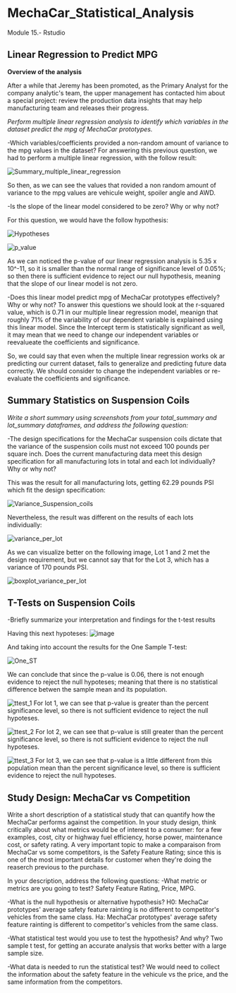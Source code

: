 # MechaCar_Statistical_Analysis
Module 15.- Rstudio

## Linear Regression to Predict MPG

**Overview of the analysis**

After a while that Jeremy has been promoted, as the Primary Analyst for the company analytic's team, the upper management has contacted him about a special project: review the production data insights that may help manufacturing team and releases their progress.

*Perform multiple linear regression analysis to identify which variables in the dataset predict the mpg of MechaCar prototypes.*

-Which variables/coefficients provided a non-random amount of variance to the mpg values in the dataset?
For answering this previous question, we had to perform a multiple linear regression, with the follow result:

![Summary_multiple_linear_regression](https://user-images.githubusercontent.com/90433064/149705627-d457a364-6a67-48f2-8c65-00061b5a164d.jpg)

So then, as we can see the values that rovided a non random amount of variance to the mpg values are vehicule weight, spoiler angle and AWD. 

-Is the slope of the linear model considered to be zero? Why or why not?

For this question, we would have the follow hypothesis:
 
![Hypotheses](https://user-images.githubusercontent.com/90433064/149707768-dad29027-7211-4e06-9f0c-a03bb5529ee1.jpg)

![p_value](https://user-images.githubusercontent.com/90433064/149709256-5e24cd03-c254-446f-9f5a-97eb17d83ce5.jpg)

As we can noticed the p-value of our linear regression analysis is 5.35 x 10^-11, so it is smaller than the normal range of significance level of 0.05%; so then there is sufficient evidence to reject our null hypothesis, meaning that the slope of our linear model is not zero. 

-Does this linear model predict mpg of MechaCar prototypes effectively? Why or why not?
To answer this questions we should look at the r-squared value, which is 0.71 in our multiple linear regression model, meanign that roughly 71% of the variability of our dependent variable is explained using this linear model. Since the Intercept term is statistically significant as well, it may mean that we need to change our independent variables or reevalueate the coefficients and significance. 

So, we could say that even when the multiple linear regression works ok ar predicting our current dataset, fails to generalize and predicting future data correctly. We should consider to change the independent variables or re-evaluate the coefficients and significance.

## Summary Statistics on Suspension Coils

*Write a short summary using screenshots from your total_summary and lot_summary dataframes, and address the following question:*

-The design specifications for the MechaCar suspension coils dictate that the variance of the suspension coils must not exceed 100 pounds per square inch. Does the current manufacturing data meet this design specification for all manufacturing lots in total and each lot individually? Why or why not?

This was the result for all manufacturing lots, getting 62.29 pounds PSI which fit the design specification:

![Variance_Suspension_coils](https://user-images.githubusercontent.com/90433064/149716730-24d07b89-320f-4f22-a292-57a1509aab9f.jpg)

Nevertheless, the result was different on the results of each lots individually:

![variance_per_lot](https://user-images.githubusercontent.com/90433064/149717672-97c70d86-16e8-4d5f-ae85-d777c3b3b9e2.jpg)

As we can visualize better on the following image, Lot 1 and 2 met the design requirement, but we cannot say that for the Lot 3, which has a variance of 170 pounds PSI.

![boxplot_variance_per_lot](https://user-images.githubusercontent.com/90433064/149717392-e74fbea8-be7c-4f8b-9b57-2ca4406e7476.jpg)


## T-Tests on Suspension Coils
-Briefly summarize your interpretation and findings for the t-test results

Having this next hypoteses: 
![image](https://user-images.githubusercontent.com/90433064/149719339-266c74bb-daf2-4cd8-94e5-68659605b010.png)

And taking into account the results for the One Sample T-test:

![One_ST](https://user-images.githubusercontent.com/90433064/149719682-a1c473ea-39c3-4504-8106-f73c6e6705df.jpg)

We can conclude that since the p-value is 0.06, there is not enough evidence to reject the null hypoteses; meaning that there is no statistical difference betwen the sample mean and its population. 

![ttest_1](https://user-images.githubusercontent.com/90433064/149721994-8fb37d8b-e03e-4580-9155-494b9994a030.jpg)
For lot 1, we can see that p-value is greater than the percent significance level, so there is not sufficient evidence to reject the null hypoteses. 

![ttest_2](https://user-images.githubusercontent.com/90433064/149723638-8e84a1d5-7756-41e1-8b46-b64aed3e6edc.jpg)
For lot 2, we can see that p-value is still greater than the percent significance level, so there is not sufficient evidence to reject the null hypoteses. 

![ttest_3](https://user-images.githubusercontent.com/90433064/149723642-f150362e-a86c-4199-9e06-ab4c749a4c24.jpg)
For lot 3, we can see that p-value is a little different from this population mean than the percent significance level, so there is sufficient evidence to reject the null hypoteses. 

## Study Design: MechaCar vs Competition

Write a short description of a statistical study that can quantify how the MechaCar performs against the competition. In your study design, think critically about what metrics would be of interest to a consumer: for a few examples, cost, city or highway fuel efficiency, horse power, maintenance cost, or safety rating.
A very important topic to make a comparaison from MechaCar vs some competitors, is the Safety Feature Rating; since this is one of the most important details for customer when they're doing the reaserch previous to the purchase. 

In your description, address the following questions:
-What metric or metrics are you going to test?
Safety Feature Rating, Price, MPG.

-What is the null hypothesis or alternative hypothesis?
H0: MechaCar prototypes' average safety feature rainting is no different to competitor's vehicles from the same class.
Ha: MechaCar prototypes' average safety feature rainting is different to competitor's vehicles from the same class.

-What statistical test would you use to test the hypothesis? And why?
Two sample t test, for getting an accurate analysis that works better with a large sample size. 

-What data is needed to run the statistical test?
We would need to collect the information about the safety feature in the vehicule vs the price, and the same information from the competitors.
